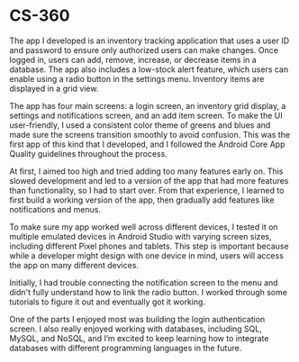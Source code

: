 # CS-360
The app I developed is an inventory tracking application that uses a user ID and password to ensure only authorized users can make changes. Once logged in, users can add, remove, increase, or decrease items in a database. The app also includes a low-stock alert feature, which users can enable using a radio button in the settings menu. Inventory items are displayed in a grid view.

The app has four main screens: a login screen, an inventory grid display, a settings and notifications screen, and an add item screen. To make the UI user-friendly, I used a consistent color theme of greens and blues and made sure the screens transition smoothly to avoid confusion. This was the first app of this kind that I developed, and I followed the Android Core App Quality guidelines throughout the process.

At first, I aimed too high and tried adding too many features early on. This slowed development and led to a version of the app that had more features than functionality, so I had to start over. From that experience, I learned to first build a working version of the app, then gradually add features like notifications and menus.

To make sure my app worked well across different devices, I tested it on multiple emulated devices in Android Studio with varying screen sizes, including different Pixel phones and tablets. This step is important because while a developer might design with one device in mind, users will access the app on many different devices.

Initially, I had trouble connecting the notification screen to the menu and didn't fully understand how to link the radio button. I worked through some tutorials to figure it out and eventually got it working.

One of the parts I enjoyed most was building the login authentication screen. I also really enjoyed working with databases, including SQL, MySQL, and NoSQL, and I’m excited to keep learning how to integrate databases with different programming languages in the future.
